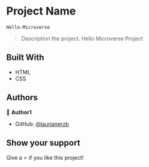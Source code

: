 
# Project Name
    Hello-Microverse

> Description the project.
        Hello Microverse Project


## Built With

- HTML
- CSS



## Authors

👤 **Author1**

- GitHub: [@laurianerzb](https://github.com/laurianerzb)


## Show your support

Give a ⭐️ if you like this project!

